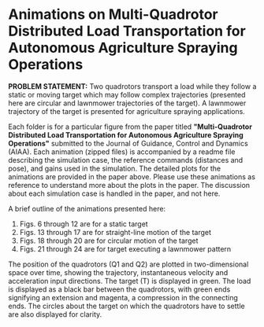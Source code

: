 # Animations on Multi-Quadrotor Distributed Load Transportation for Autonomous Agriculture Spraying Operations

**PROBLEM STATEMENT:** Two quadrotors transport a load while they follow a static or moving target which may follow complex trajectories (presented here are circular and lawnmower trajectories of the target). A lawnmower trajectory of the target is presented for agriculture spraying applications.

Each folder is for a particular figure from the paper titled **"Multi-Quadrotor Distributed Load Transportation for Autonomous Agriculture Spraying Operations"** submitted to the Journal of Guidance, Control and Dynamics (AIAA). Each animation (zipped files) is accompanied by a readme file describing the simulation case, the reference commands (distances and pose), and gains used in the simulation. The detailed plots for the animations are provided in the paper above. Please use these animations as reference to understand more about the plots in the paper. The discussion about each simulation case is handled in the paper, and not here.<br>

A brief outline of the animations presented here:<br>
<ol>
  <li>Figs. 6 through 12 are for a static target</li>
  <li>Figs. 13 through 17 are for straight-line motion of the target</li>
  <li>Figs. 18 through 20 are for circular motion of the target</li>
  <li>Figs. 21 through 24 are for target executing a lawnmower pattern</li>
</ol>

The position of the quadrotors (Q1 and Q2) are plotted in two-dimensional space over time, showing the trajectory, instantaneous velocity and acceleration input directions. The target (T) is displayed in green. The load is displayed as a black bar between the quadrotors, with green ends signifying an extension and magenta, a compression in the connecting ends. The circles about the target on which the quadrotors have to settle are also displayed for clarity.
